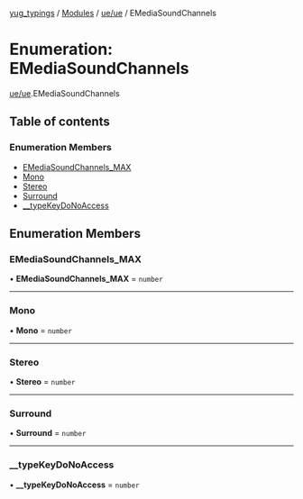 [yug_typings](../README.md) / [Modules](../modules.md) / [ue/ue](../modules/ue_ue.md) / EMediaSoundChannels

# Enumeration: EMediaSoundChannels

[ue/ue](../modules/ue_ue.md).EMediaSoundChannels

## Table of contents

### Enumeration Members

- [EMediaSoundChannels\_MAX](ue_ue.EMediaSoundChannels.md#emediasoundchannels_max)
- [Mono](ue_ue.EMediaSoundChannels.md#mono)
- [Stereo](ue_ue.EMediaSoundChannels.md#stereo)
- [Surround](ue_ue.EMediaSoundChannels.md#surround)
- [\_\_typeKeyDoNoAccess](ue_ue.EMediaSoundChannels.md#__typekeydonoaccess)

## Enumeration Members

### EMediaSoundChannels\_MAX

• **EMediaSoundChannels\_MAX** = `number`

___

### Mono

• **Mono** = `number`

___

### Stereo

• **Stereo** = `number`

___

### Surround

• **Surround** = `number`

___

### \_\_typeKeyDoNoAccess

• **\_\_typeKeyDoNoAccess** = `number`
